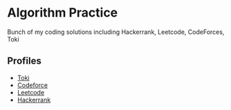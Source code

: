 # Algorithm Practice

Bunch of my coding solutions including Hackerrank, Leetcode, CodeForces, Toki


## Profiles

- [Toki](https://tlx.toki.id/profiles/intStr)
- [Codeforce](https://codeforces.com/profile/dvnf20.cpp)
- [Leetcode](https://leetcode.com/u/dvnnfrr/)
- [Hackerrank](https://www.hackerrank.com/profile/dvnnfrr)
